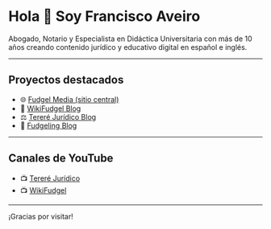 # Hola 👋 Soy Francisco Aveiro

Abogado, Notario y Especialista en Didáctica Universitaria con más de 10 años creando contenido jurídico y educativo digital en español e inglés.

---

## Proyectos destacados

- 🌐 [Fudgel Media (sitio central)](https://sites.google.com/view/fudgelmedia/)
- 📘 [WikiFudgel Blog](https://wikifudgel.blogspot.com/)
- ⚖️ [Tereré Jurídico Blog](https://abogadoparaguayo.blogspot.com/)
- 🎒 [Fudgeling Blog](https://fudgelmedia.blogspot.com/)

---

## Canales de YouTube

- 📺 [Tereré Jurídico](https://www.youtube.com/@TereréJurídico)
- 📺 [WikiFudgel](https://www.youtube.com/@WikiFudgel)

---

¡Gracias por visitar!
